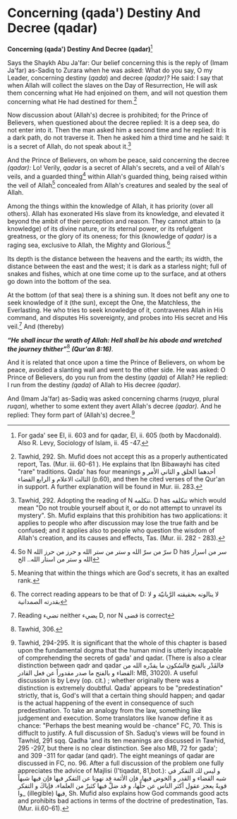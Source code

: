 Concerning (qada') Destiny And Decree (qadar)
=============================================

**Concerning (qada') Destiny And Decree (qadar)**[^1]

Says the Shaykh Abu Ja'far: Our belief concerning this is the reply of
(Imam Ja'far) as-Sadiq to Zurara when he was asked: What do you say, O
my Leader, concerning destiny (*qada*) and decree *(qadar)?* He said: I
say that when Allah will collect the slaves on the Day of Resurrection,
He will ask them concerning what He had enjoined on them, and will not
question them concerning what He had destined for them.[^2]

Now discussion about (Allah's) decree is prohibited; for the Prince of
Believers, when questioned about the decree replied: It is a deep sea,
do not enter into it. Then the man asked him a second time and he
replied: It is a dark path, do not traverse it. Then he asked him a
third time and he said: It is a secret of Allah, do not speak about
it.[^3]

And the Prince of Believers, on whom be peace, said concerning the
decree *(qadar):* Lo! Verily, *qadar* is a secret of Allah's secrets,
and a veil of Allah's veils, and a guarded thing[^4] within Allah's
guarded thing, being raised within the veil of Allah[^5] concealed from
Allah's creatures and sealed by the seal of Allah.

Among the things within the knowledge of Allah, it has priority (over
all others). Allah has exonerated His slave from its knowledge, and
elevated it beyond the ambit of their perception and reason. They cannot
attain to (a knowledge) of its divine nature, or its eternal power, or
its refulgent greatness, or the glory of its oneness; for this
(knowledge of *qadar)* is a raging sea, exclusive to Allah, the Mighty
and Glorious.[^6]

Its depth is the distance between the heavens and the earth; its width,
the distance between the east and the west; it is dark as a starless
night; full of snakes and fishes, which at one time come up to the
surface, and at others go down into the bottom of the sea.

At the bottom (of that sea) there is a shining sun. It does not befit
any one to seek knowledge of it (the sun), except the One, the
Matchless, the Everlasting. He who tries to seek knowledge of it,
contravenes Allah in His command, and disputes His sovereignty, and
probes into His secret and His veil.[^7] And (thereby)

***“He shall incur the wrath of Allah: Hell shall be his abode and
wretched the journey thither”***[^8] ***(Qur'an 8:16)***.

And it is related that once upon a time the Prince of Believers, on whom
be peace, avoided a slanting wall and went to the other side. He was
asked: O Prince of Believers, do you run from the destiny (*qada*) of
Allah? He replied: I run from the destiny *(qada)* of Allah to His
decree *(qadar).*

And (Imam Ja'far) as-Sadiq was asked concerning charms (*ruqya*, plural
*ruqan),* whether to some extent they avert Allah's decree *(qadar).*
And he replied: They form part of (Allah's) decree.[^9]

[^1]: For gada' see EI, ii. 603 and for qadar, EI, ii. 605 (both by
Macdonald). Also R. Levy, Sociology of Islam, ii. 45 -47.

[^2]: Tawhid, 292. Sh. Mufid does not accept this as a properly
authenticated report, Tas. (Mur. iii. 60-61 ). He explains that Ibn
Bibawayhi has cited "rare" traditions. Qada' has four meanings أحدهما
الخلق و الثاني الأمر و الثالث الاعلام و الرابع القضاء (p.60), and then
he cited verses of the Qur'an in support. A further explanation will be
found in Mur. iii. 283.

[^3]: Tawhid, 292. Adopting the reading of N تتكلمه. D has تتكلفه which
would mean "Do not trouble yourself about it, or do not attempt to
unravel its mystery". Sh. Mufid explains that this prohibition has two
applications: it applies to people who after discussion may lose the
true faith and be confused; and it applies also to people who question
the wisdom of Allah's creation, and its causes and effects, Tas. (Mur.
iii. 282 - 283).

[^4]: So N سرّ من سرّ الله و ستر من ستر الله و حرز من حرز الله D has سر
من اسرار الله و ستر من استار الله.. الخ

[^5]: Meaning that within the things which are God's secrets, it has an
exalted rank.

[^6]: The correct reading appears to be that of D: لا ينالونه بحقيقته
الرَّبانيّة و لا بقدرته الصمدانية

[^7]: Reading تضيء neither يضيء D, nor N قضى is correct

[^8]: Tawhid, 306.

[^9]: Tawhid, 294-295. It is significant that the whole of this chapter
is based upon the fundamental dogma that the human mind is utterly
incapable of comprehending the secrets of gada' and qadar. (There is
also a clear distinction between qadr and qadar فالقَدْر بالفتح فالسُكون
ما يقدّره الله من القضاء و بالفتح ما صدر مقدوراً عن فعل القادر: MB,
31020). A useful discussion is by Levy (op. cit.) ; whether originally
there was a distinction is extremely doubtful. Qada' appears to be
"predestination" strictly, that is, God's will that a certain thing
should happen; and qadar is the actual happening of the event in
consequence of such predestination. To take an analogy from the law,
something like judgement and execution. Some translators like Ivanow
define it as chance: "Perhaps the best meaning would be -chance" FC, 70.
This is diffuclt to justify. A full discussion of Sh. Saduq's views will
be found in Tawhid, 291 sqq. Qadha 'and its ten meanings are discussed
in Tawhid, 295 -297, but there is no clear distinction. See also MB, 72
for gada'; and 309 -311 for qadar (and qadr). The eight meanings of
qadar are discussed in FC, no. 96. After a full discussion of the
problem one fully appreciates the advice of Majlisi (I'tiqadat,
81,bot.): و ليس لك التفكر في شبه القضاء و القدر و الخوض فيها، فإن الأئمة
قد نهونا عن التفكر فيها فإن فيها شبهاً قويةً يعجز عقول أكثر الناس عن
حلَّها، و قد ضلَّ فيها كثيرٌ من العلماء، فإياكَ و التفكر وا\_
(illegible) فيها, Sh. Mufid also explains how God commands good acts and
prohibits bad actions in terms of the doctrine of predestination, Tas.
(Mur. iii.60-61).



